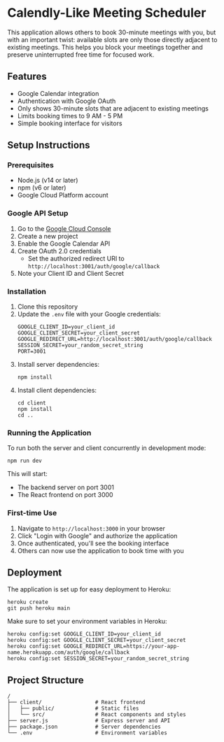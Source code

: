 # Calendly-Like Meeting Scheduler

This application allows others to book 30-minute meetings with you, but with an important twist: available slots are only those directly adjacent to existing meetings. This helps you block your meetings together and preserve uninterrupted free time for focused work.

## Features

- Google Calendar integration
- Authentication with Google OAuth
- Only shows 30-minute slots that are adjacent to existing meetings
- Limits booking times to 9 AM - 5 PM
- Simple booking interface for visitors

## Setup Instructions

### Prerequisites

- Node.js (v14 or later)
- npm (v6 or later)
- Google Cloud Platform account

### Google API Setup

1. Go to the [Google Cloud Console](https://console.cloud.google.com/)
2. Create a new project
3. Enable the Google Calendar API
4. Create OAuth 2.0 credentials
   - Set the authorized redirect URI to `http://localhost:3001/auth/google/callback`
5. Note your Client ID and Client Secret

### Installation

1. Clone this repository
2. Update the `.env` file with your Google credentials:
   ```
   GOOGLE_CLIENT_ID=your_client_id
   GOOGLE_CLIENT_SECRET=your_client_secret
   GOOGLE_REDIRECT_URL=http://localhost:3001/auth/google/callback
   SESSION_SECRET=your_random_secret_string
   PORT=3001
   ```
3. Install server dependencies:
   ```
   npm install
   ```
4. Install client dependencies:
   ```
   cd client
   npm install
   cd ..
   ```

### Running the Application

To run both the server and client concurrently in development mode:

```
npm run dev
```

This will start:
- The backend server on port 3001
- The React frontend on port 3000

### First-time Use

1. Navigate to `http://localhost:3000` in your browser
2. Click "Login with Google" and authorize the application
3. Once authenticated, you'll see the booking interface
4. Others can now use the application to book time with you

## Deployment

The application is set up for easy deployment to Heroku:

```
heroku create
git push heroku main
```

Make sure to set your environment variables in Heroku:

```
heroku config:set GOOGLE_CLIENT_ID=your_client_id
heroku config:set GOOGLE_CLIENT_SECRET=your_client_secret
heroku config:set GOOGLE_REDIRECT_URL=https://your-app-name.herokuapp.com/auth/google/callback
heroku config:set SESSION_SECRET=your_random_secret_string
```

## Project Structure

```
/
├── client/                 # React frontend
│   ├── public/             # Static files
│   └── src/                # React components and styles
├── server.js               # Express server and API
├── package.json            # Server dependencies
└── .env                    # Environment variables
```